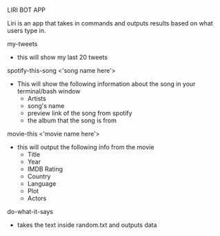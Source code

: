 LIRI BOT APP

Liri is an app that takes in commands and outputs results based on what users type in.

my-tweets
  - this will show my last 20 tweets
  
spotify-this-song <'song name here'>
  - This will show the following information about the song in your terminal/bash window
      - Artists
      - song's name
      - preview link of the song from spotify
      - the album that the song is from

movie-this <'movie name here'>
  - this will output the following info from the movie
      - Title
      - Year
      - IMDB Rating
      - Country
      - Language
      - Plot
      - Actors
      
do-what-it-says
  - takes the text inside random.txt and outputs data
